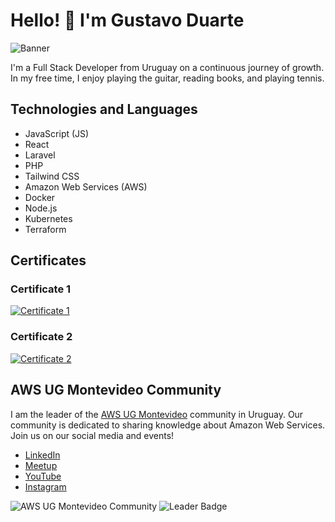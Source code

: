 # Hello! 👋 I'm Gustavo Duarte

![Banner](link_to_your_banner.jpg)

I'm a Full Stack Developer from Uruguay on a continuous journey of growth. In my free time, I enjoy playing the guitar, reading books, and playing tennis.

## Technologies and Languages

- JavaScript (JS)
- React
- Laravel
- PHP
- Tailwind CSS
- Amazon Web Services (AWS)
- Docker
- Node.js
- Kubernetes
- Terraform

## Certificates

### Certificate 1
[![Certificate 1](link_to_certificate_1.jpg)](link_to_certificate_1)

### Certificate 2
[![Certificate 2](link_to_certificate_2.jpg)](link_to_certificate_2)

## AWS UG Montevideo Community

I am the leader of the [AWS UG Montevideo](link_to_community) community in Uruguay. Our community is dedicated to sharing knowledge about Amazon Web Services. Join us on our social media and events!

- [LinkedIn](link_to_community_linkedin_page)
- [Meetup](link_to_community_meetup_page)
- [YouTube](link_to_community_youtube_channel)
- [Instagram](link_to_community_instagram_page)

![AWS UG Montevideo Community](link_to_community_image.jpg)
![Leader Badge](link_to_your_leader_badge.jpg)
